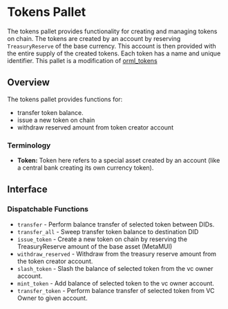 # Tokens Pallet

The tokens pallet provides functionality for creating and managing tokens on chain. The tokens are created by an account by reserving `TreasuryReserve` of the base currency. This account is then provided with the entire supply of the created tokens. Each token has a name and unique identifier. This pallet is a modification of [orml_tokens](https://github.com/open-web3-stack/open-runtime-module-library/tree/0.3.2/tokens)

## Overview

The tokens pallet provides functions for:

- transfer token balance.
- issue a new token on chain
- withdraw reserved amount from token creator account

### Terminology

- **Token:** Token here refers to a special asset created by an account (like a central bank creating its own currency token).


## Interface

### Dispatchable Functions

- `transfer` - Perform balance transfer of selected token between DIDs.
- `transfer_all` - Sweep transfer token balance to destination DID
- `issue_token` - Create a new token on chain by reserving the TreasuryReserve amount of the base asset (MetaMUI)
- `withdraw_reserved` - Withdraw from the treasury reserve amount from the token creator account.
- `slash_token` - Slash the balance of selected token from the vc owner account.
- `mint_token` - Add balance of selected token to the vc owner account.
- `transfer_token` - Perform balance transfer of selected token from VC Owner to given account.